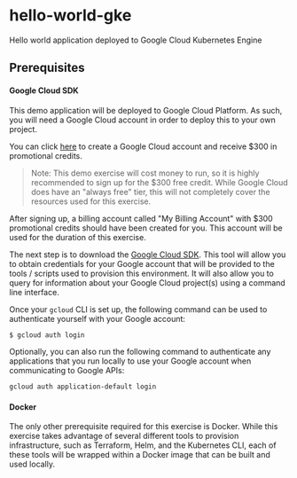 # hello-world-gke
Hello world application deployed to Google Cloud Kubernetes Engine

## Prerequisites

#### Google Cloud SDK

This demo application will be deployed to Google Cloud Platform. As
such, you will need a Google Cloud account in order to deploy this to
your own project.

You can click [here](https://cloud.google.com/free) to create a Google
Cloud account and receive $300 in promotional credits.

> Note: This demo exercise will cost money to run, so it is highly
> recommended to sign up for the $300 free credit. While Google Cloud
> does have an "always free" tier, this will not completely cover the
> resources used for this exercise.

After signing up, a billing account called "My Billing Account" with
$300 promotional credits should have been created for you. This account
will be used for the duration of this exercise.

The next step is to download the [Google Cloud SDK](https://cloud.google.com/sdk/).
This tool will allow you to obtain credentials for your Google account
that will be provided to the tools / scripts used to provision this
environment. It will also allow you to query for information about your
Google Cloud project(s) using a command line interface.

Once your `gcloud` CLI is set up, the following command can be used to
authenticate yourself with your Google account:

```bash
$ gcloud auth login
```

Optionally, you can also run the following command to authenticate any
applications that you run locally to use your Google account when
communicating to Google APIs:

```bash
gcloud auth application-default login
```

#### Docker

The only other prerequisite required for this exercise is Docker. While
this exercise takes advantage of several different tools to provision
infrastructure, such as Terraform, Helm, and the Kubernetes CLI, each of
these tools will be wrapped within a Docker image that can be built and
used locally.
